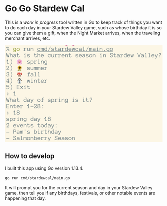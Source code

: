 # Go Go Stardew Cal

This is a _work in progress_ tool written in Go to keep track of
things you want to do each day in your Stardew Valley game, such
as whose birthday it is so you can give them a gift, when the
Night Market arrives, when the traveling merchant arrives, etc.

![Screenshot](screenshot.png)

## How to develop

I built this app using Go version 1.13.4.

```sh
go run cmd/stardewcal/main.go
```

It will prompt you for the current season and day in your Stardew Valley
game, then tell you if any birthdays, festivals, or other notable events
are happening that day.
